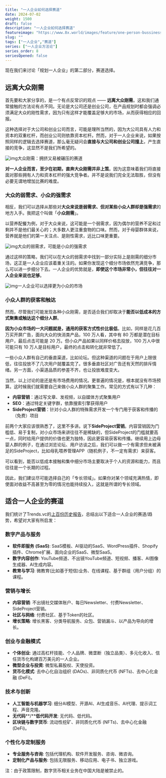 ```yaml
---
title: "一人企业如何选择赛道"
date: 2024-07-02
weight: 1500
draft: false
description: "一人企业如何选择赛道"
featureimage: "https://www.8x.world/images/feature/one-person-bussiness.jpg"
slug: ""
tags: ["一人企业","赛道"]
series: ["一人企业方法论"]
series_order: 8
seriesOpened: false
---
```


现在我们来讨论「规划一人企业」的第二部分，赛道选择。

## 远离大众刚需

首先要和大家分享的，是一个有点反常识的观点 —— **远离大众刚需**。这和我们通常接触的方法论有点不同。无论是大公司还是创业公司，在产品规划时都会强调必须满足大众的刚性需求，因为只有这样才能覆盖足够大的市场，从而获得相应的回报。

这种选择对于大公司和创业公司而言，可能是理所当然的，因为大公司具有人力和资本的双重杠杆，而创业公司则依靠资本杠杆。然而，对于一人企业来说，如果按照同样的逻辑去选择赛道，那么毫无疑问会**直接与大公司和创业公司撞上**，产生直接的竞争，这显然不是我们所希望的。

![img](https://r2.ft07.com/wp-content/uploads/2024/03/image-49-1024x820.png)大众刚需：拥挤又易被碾压的赛道

**对一人企业而言，至少在初期，直奔大众刚需并非上策**。因为这意味着我们将直接面对那些拥有人力和资本杠杆的强大竞争者。并不是说我们完全无法取胜，但没有必要无谓地增加比赛的难度。

### 大众的弱需求、小众的强需求

相反，我们可以选择从那些对**大众来说是弱需求、但对某些小众人群却是强需求**的地方入手。我把这个叫做「**小众刚需**」。

以营养配餐为例，对于大众来说，这可能是一个弱需求，因为偶尔的营养不足和过剩并不是他们最关心的；大多数人更注重食物的口味。然而，对于母婴群体来说，营养就是他们的第一关注点、是刚性需求，远比口味更重要。

![img](https://r2.ft07.com/wp-content/uploads/2024/03/image-50-1024x543.png)大众的弱需求，可能是小众的强需求

通过这样的策略，我们可以在大众的弱需求中找到一部分实际上是刚需的细分市场，这正是一人企业应该着重关注的。如果你发现这个细分市场依然充满竞争，那么可以进一步细分下去。一人企业的优势就是，**即使这个市场非常小，但往往对一人企业来说也足够**。

![img](https://r2.ft07.com/wp-content/uploads/2024/03/image-51-1024x376.png)一人企业可以选择更为小众的市场

### 小众人群的获客和触达

然而，尽管我们可能发现各种小众刚需，是否适合我们却取决于**能否以低成本的方式聚集或触达这个细分人群**。

**因为小众市场的一大问题就是，通用的获客方式性价比极低**。比如，同样是花几百万买开屏广告，面向大众的快消类产品，100 万人看，其中有 80 万都是潜在目标用户，最后点击可能是 20 万。但小众产品如果以同样价格去投放，100 万人中很可能只有 10 万人是目标用户，最终的点击和转化就非常低了。

一些小众人群有自己的垂直渠道，比如论坛。但这种渠道的问题在于用户上限很低，往往投放不了几次用户就覆盖完了。很多垂直社区对广告还有天然的排斥情绪。另一方面，小渠道品质的参差不齐，也让投放难度变大。

当然，以上讨论的是还是有市场费用的情况。更普遍的情况是，根本就没有市场预算。这时候我们就需要自己来做小众人群的聚集工作。常见的方式有以下几种：

- **内容营销**：通过写文章、发视频，以自媒体方式聚集用户
- **SEO**：通过特定关键字群，依靠搜索引擎获得用户
- **SideProject营销**：针对小众人群的特殊需求开发一个专门用于获客和传播的（免费）项目

前两个大家应该很熟悉了，这里不多讲。说下**SideProject营销**。内容营销因为门槛低、易于复制，对小众市场来讲往往不是稀缺的，但SideProject的门槛就要高一点，同时给用户提供的价值也更为独特，因此更容易获客和传播。继续用上边母婴人群的例子，在通过浏览论坛、用户访谈之后，我们可以做一个有需求但未被满足的SideProject，比如母乳喂养管理APP（随机例子，不一定有需求）来获客。

可以看到，能否以低成本接触和集中细分市场主要取决于个人的资源和能力，而且往往是一个长期的过程。

因此，我们建议尽可能选择自己的「专长领域」。如果你对某个领域充满热情，即使面对收益不高甚至为零的情况也能持续投入，这就是所谓的专长领域。

## 适合一人企业的赛道

我们统计了Trends.vc的[上百份历史报告](https://trends.vc/archive/)，总结出以下适合一人企业的赛道/趋势，希望对大家有所启发：

### 数字产品与服务

- **软件即服务** **(SaaS)**: SaaS模板、AI驱动的SaaS、WordPress插件、Shopify插件、Chrome扩展、面向企业的SaaS、微型SaaS。
- **数字内容创作**: YouTube频道、不出镜YouTube频道、短视频、播客、AI图像生成器、AI生成内容。
- **教育与学习**: 微教育(比如基于短信)业务、在线课程、基于群组（用户分组）的课程。

### 营销与增长

- **内容营销**: 不出镜社交媒体账户、每日Newsletter、付费Newsletter、SideProject营销。
- **社区与网络**: 付费社区、基于Token的社区。
- **增长策略**: 增长黑客、分类导航服务、众包、营销漏斗、以产品为导向的增长。

### 创业与金融模式

- **个体创业**: 通过高杠杆技能、个人品牌、微垄断（独立品类）、多元化收入、信任货币化构建百万美元的一人企业。
- **微型企业与投资**: 微型私募股权、天使投资。
- **货币化模式**: 去中心化自治组织 (DAOs)、非同质化代币 (NFTs)、去中心化金融 (DeFi)。

### 技术与创新

- **人工智能与机器学习**: 细分AI模型、开源AI、AI生成音乐、AI代理、提示词工程、声音克隆。
- **无代码****/****低代码开发**: 无代码、低代码。
- **区块链与数字货币**: 流动性挖矿、非同质化代币 (NFTs)、去中心化金融 (DeFi)。

### 个性化与定制服务

- **专业服务与咨询**: 包括代理机构、软件开发服务、咨询、微咨询。
- **定制化产品与服务**: 包括无限服务、移动应用、电子书、独立游戏。

注：由于政策限制，数字货币相关业务在中国大陆是被禁止的。